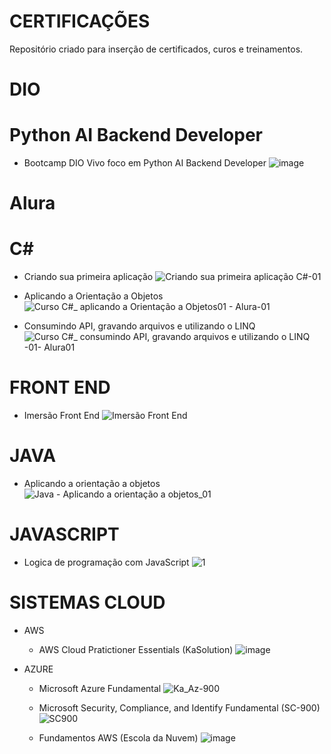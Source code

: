 # CERTIFICAÇÕES
  Repositório criado para inserção de certificados, curos e treinamentos.

  # DIO

  # Python AI Backend Developer
  - Bootcamp DIO Vivo foco em Python AI Backend Developer
    ![image](https://github.com/elimarmcd/certificacoes/assets/157633420/e7ff6387-f37d-4054-ae11-50ecb9cf2d48)

  
  # Alura
  
  # C#
  - Criando sua primeira aplicação
    ![Criando sua primeira aplicação C#-01](https://github.com/elimarmcd/certificacoes/assets/157633420/27e3fd21-5f30-4f5a-af2c-1688e4b01436)

  - Aplicando a Orientação a Objetos
    ![Curso C#_ aplicando a Orientação a Objetos01 - Alura-01](https://github.com/elimarmcd/certificacoes/assets/157633420/94f72c29-1b25-43e7-92e8-672490112253)

  - Consumindo API, gravando arquivos e utilizando o LINQ
    ![Curso C#_ consumindo API, gravando arquivos e utilizando o LINQ -01- Alura01](https://github.com/elimarmcd/certificacoes/assets/157633420/0d79f487-6bc7-4d01-9dd4-01fe6e2ce662)

  # FRONT END
  - Imersão Front End
    ![Imersão Front End](https://github.com/elimarmcd/certificacoes/assets/157633420/2cbd0ed5-3231-4072-97a6-75a9e73fd84d)

  # JAVA
  - Aplicando a orientação a objetos
    ![Java - Aplicando a orientação a objetos_01](https://github.com/elimarmcd/certificacoes/assets/157633420/28793416-d369-4199-86dd-9e933fb7f680)

  # JAVASCRIPT
  - Logica de programação com JavaScript
    ![1](https://github.com/elimarmcd/certificacoes/assets/157633420/7cba56f7-65f8-420c-86c4-e921b2752af3)

  # SISTEMAS CLOUD
  - AWS
      - AWS Cloud Pratictioner Essentials (KaSolution)
    ![image](https://github.com/elimarmcd/certificacoes/assets/157633420/da14c5c2-d75f-48f7-9bc9-b4de65f00135)
  
  - AZURE
      - Microsoft Azure Fundamental
        ![Ka_Az-900](https://github.com/elimarmcd/certificacoes/assets/157633420/0d227b89-92f3-40fd-b387-7047f58c6ab3)
      
      - Microsoft Security, Compliance, and Identify Fundamental (SC-900)
        ![SC900](https://github.com/elimarmcd/certificacoes/assets/157633420/0d0ee3fd-22fe-49fb-8547-65f576dbff54)

      - Fundamentos AWS (Escola da Nuvem)
      ![image](https://github.com/elimarmcd/certificacoes/assets/157633420/96dae502-ec60-41f4-89c7-b6048f4749e8)
      

  


  


    



  
